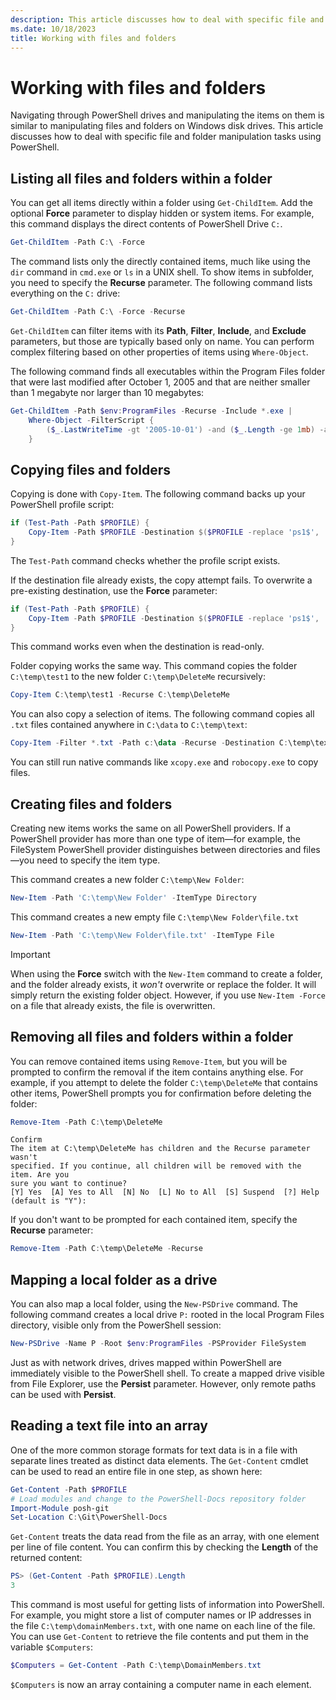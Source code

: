 ```yaml
---
description: This article discusses how to deal with specific file and folder manipulation tasks using PowerShell.
ms.date: 10/18/2023
title: Working with files and folders
---
```

# Working with files and folders

Navigating through PowerShell drives and manipulating the items on them is similar to manipulating
files and folders on Windows disk drives. This article discusses how to deal with specific file and
folder manipulation tasks using PowerShell.

## Listing all files and folders within a folder

You can get all items directly within a folder using `Get-ChildItem`. Add the optional **Force**
parameter to display hidden or system items. For example, this command displays the direct contents
of PowerShell Drive `C:`.

```powershell
Get-ChildItem -Path C:\ -Force
```

The command lists only the directly contained items, much like using the `dir` command in `cmd.exe`
or `ls` in a UNIX shell. To show items in subfolder, you need to specify the **Recurse** parameter.
The following command lists everything on the `C:` drive:

```powershell
Get-ChildItem -Path C:\ -Force -Recurse
```

`Get-ChildItem` can filter items with its **Path**, **Filter**, **Include**, and **Exclude**
parameters, but those are typically based only on name. You can perform complex filtering based on
other properties of items using `Where-Object`.

The following command finds all executables within the Program Files folder that were last modified
after October 1, 2005 and that are neither smaller than 1 megabyte nor larger than 10 megabytes:

```powershell
Get-ChildItem -Path $env:ProgramFiles -Recurse -Include *.exe |
    Where-Object -FilterScript {
        ($_.LastWriteTime -gt '2005-10-01') -and ($_.Length -ge 1mb) -and ($_.Length -le 10mb)
    }
```

## Copying files and folders

Copying is done with `Copy-Item`. The following command backs up your PowerShell profile script:

```powershell
if (Test-Path -Path $PROFILE) {
    Copy-Item -Path $PROFILE -Destination $($PROFILE -replace 'ps1$', 'bak')
}
```

The `Test-Path` command checks whether the profile script exists.

If the destination file already exists, the copy attempt fails. To overwrite a pre-existing
destination, use the **Force** parameter:

```powershell
if (Test-Path -Path $PROFILE) {
    Copy-Item -Path $PROFILE -Destination $($PROFILE -replace 'ps1$', 'bak') -Force
}
```

This command works even when the destination is read-only.

Folder copying works the same way. This command copies the folder `C:\temp\test1` to the new folder
`C:\temp\DeleteMe` recursively:

```powershell
Copy-Item C:\temp\test1 -Recurse C:\temp\DeleteMe
```

You can also copy a selection of items. The following command copies all `.txt` files contained
anywhere in `C:\data` to `C:\temp\text`:

```powershell
Copy-Item -Filter *.txt -Path c:\data -Recurse -Destination C:\temp\text
```

You can still run native commands like `xcopy.exe` and `robocopy.exe` to copy files.

## Creating files and folders

Creating new items works the same on all PowerShell providers. If a PowerShell provider has more
than one type of item—for example, the FileSystem PowerShell provider distinguishes between
directories and files—you need to specify the item type.

This command creates a new folder `C:\temp\New Folder`:

```powershell
New-Item -Path 'C:\temp\New Folder' -ItemType Directory
```

This command creates a new empty file `C:\temp\New Folder\file.txt`

```powershell
New-Item -Path 'C:\temp\New Folder\file.txt' -ItemType File
```

> [!IMPORTANT]
> When using the **Force** switch with the `New-Item` command to create a folder, and the folder
> already exists, it _won't_ overwrite or replace the folder. It will simply return the existing
> folder object. However, if you use `New-Item -Force` on a file that already exists, the file
> is overwritten.

## Removing all files and folders within a folder

You can remove contained items using `Remove-Item`, but you will be prompted to confirm the
removal if the item contains anything else. For example, if you attempt to delete the folder
`C:\temp\DeleteMe` that contains other items, PowerShell prompts you for confirmation before
deleting the folder:

```powershell
Remove-Item -Path C:\temp\DeleteMe
```

```Output
Confirm
The item at C:\temp\DeleteMe has children and the Recurse parameter wasn't
specified. If you continue, all children will be removed with the item. Are you
sure you want to continue?
[Y] Yes  [A] Yes to All  [N] No  [L] No to All  [S] Suspend  [?] Help
(default is "Y"):
```

If you don't want to be prompted for each contained item, specify the **Recurse** parameter:

```powershell
Remove-Item -Path C:\temp\DeleteMe -Recurse
```

## Mapping a local folder as a drive

You can also map a local folder, using the `New-PSDrive` command. The following command creates a
local drive `P:` rooted in the local Program Files directory, visible only from the PowerShell
session:

```powershell
New-PSDrive -Name P -Root $env:ProgramFiles -PSProvider FileSystem
```

Just as with network drives, drives mapped within PowerShell are immediately visible to the
PowerShell shell. To create a mapped drive visible from File Explorer, use the **Persist**
parameter. However, only remote paths can be used with **Persist**.

## Reading a text file into an array

One of the more common storage formats for text data is in a file with separate lines treated as
distinct data elements. The `Get-Content` cmdlet can be used to read an entire file in one step,
as shown here:

```powershell
Get-Content -Path $PROFILE
# Load modules and change to the PowerShell-Docs repository folder
Import-Module posh-git
Set-Location C:\Git\PowerShell-Docs
```

`Get-Content` treats the data read from the file as an array, with one element per line of file
content. You can confirm this by checking the **Length** of the returned content:

```powershell
PS> (Get-Content -Path $PROFILE).Length
3
```

This command is most useful for getting lists of information into PowerShell. For example, you might
store a list of computer names or IP addresses in the file `C:\temp\domainMembers.txt`, with one
name on each line of the file. You can use `Get-Content` to retrieve the file contents and put them
in the variable `$Computers`:

```powershell
$Computers = Get-Content -Path C:\temp\DomainMembers.txt
```

`$Computers` is now an array containing a computer name in each element.
